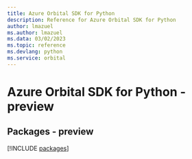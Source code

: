 ```yaml
---
title: Azure Orbital SDK for Python
description: Reference for Azure Orbital SDK for Python
author: lmazuel
ms.author: lmazuel
ms.data: 03/02/2023
ms.topic: reference
ms.devlang: python
ms.service: orbital
---
```

# Azure Orbital SDK for Python - preview
## Packages - preview
[!INCLUDE [packages](orbital-index.md)]